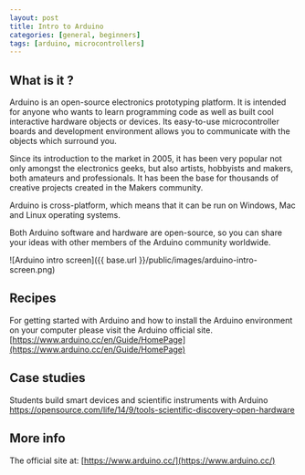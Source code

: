 ```yaml
---
layout: post
title: Intro to Arduino
categories: [general, beginners]
tags: [arduino, microcontrollers]
---
```


## What is it ?
Arduino is an open-source electronics prototyping platform. It is intended for anyone who wants to learn programming code as well as built cool interactive hardware objects or devices. Its easy-to-use microcontroller boards and development environment allows you to communicate with the objects which surround you.

Since its introduction to the market in 2005, it has been very popular not only amongst the electronics geeks, but also artists, hobbyists and makers, both amateurs and professionals. It has been the base for thousands of creative projects created in the Makers community.

Arduino is cross-platform, which means that it can be run on Windows, Mac and Linux operating systems.

Both Arduino software and hardware are open-source, so you can share your ideas with other members of the Arduino community worldwide.

![Arduino intro screen]({{ base.url }}/public/images/arduino-intro-screen.png)


## Recipes

For getting started with Arduino and how to install the Arduino environment on your computer please visit the Arduino official site.
[https://www.arduino.cc/en/Guide/HomePage](https://www.arduino.cc/en/Guide/HomePage)


## Case studies
Students build smart devices and scientific instruments with Arduino
[https://opensource.com/life/14/9/tools-scientific-discovery-open-hardware
](https://opensource.com/life/14/9/tools-scientific-discovery-open-hardware
)

## More info
 The official site at: [https://www.arduino.cc/](https://www.arduino.cc/)
